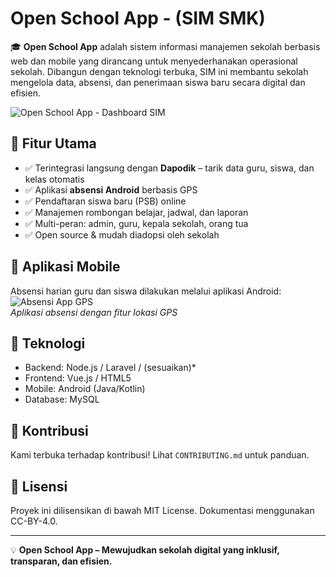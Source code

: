 # Open School App - (SIM SMK) 

🎓 **Open School App** adalah sistem informasi manajemen sekolah berbasis web dan mobile yang dirancang untuk menyederhanakan operasional sekolah. Dibangun dengan teknologi terbuka, SIM ini membantu sekolah mengelola data, absensi, dan penerimaan siswa baru secara digital dan efisien.

![Open School App - Dashboard SIM](https://example.com/screenshot-dashboard.jpg)  

## 🔧 Fitur Utama
- ✅ Terintegrasi langsung dengan **Dapodik** – tarik data guru, siswa, dan kelas otomatis  
- ✅ Aplikasi **absensi Android** berbasis GPS  
- ✅ Pendaftaran siswa baru (PSB) online
- ✅ Manajemen rombongan belajar, jadwal, dan laporan  
- ✅ Multi-peran: admin, guru, kepala sekolah, orang tua  
- ✅ Open source & mudah diadopsi oleh sekolah

## 📱 Aplikasi Mobile
Absensi harian guru dan siswa dilakukan melalui aplikasi Android:
![Absensi App GPS](https://example.com/screenshot-absensi.jpg)  
*Aplikasi absensi dengan fitur lokasi GPS*

## 🚀 Teknologi
- Backend: Node.js / Laravel / (sesuaikan)*  
- Frontend: Vue.js / HTML5  
- Mobile: Android (Java/Kotlin)  
- Database: MySQL

## 🤝 Kontribusi
Kami terbuka terhadap kontribusi! Lihat `CONTRIBUTING.md` untuk panduan.

## 📄 Lisensi
Proyek ini dilisensikan di bawah MIT License. Dokumentasi menggunakan CC-BY-4.0.

---

💡 **Open School App – Mewujudkan sekolah digital yang inklusif, transparan, dan efisien.**